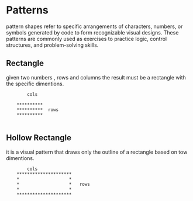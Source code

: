 # Patterns
pattern shapes refer to specific arrangements of characters, numbers, or symbols generated by code to form recognizable visual designs. These patterns are commonly used as exercises to practice logic, control structures, and problem-solving skills.

## Rectangle
given two numbers , rows and columns the result must be a rectangle with the specific dimentions.

```
        cols
    
    **********
    **********  rows
    ********** 


```

## Hollow Rectangle
it is a visual pattern that draws only the outline of a rectangle based on tow dimentions.

```
        cols 
    *********************
    *                   *
    *                   *   rows
    *                   *
    *********************

```